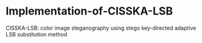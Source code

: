 # Implementation-of-CISSKA-LSB
CISSKA-LSB: color image steganography using stego key-directed adaptive LSB substitution method
